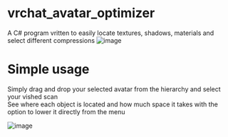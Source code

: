 # vrchat_avatar_optimizer
A C# program vritten to easily locate textures, shadows, materials and select different compressions
![image](https://github.com/user-attachments/assets/d6705e6c-ff62-40a0-b09e-e04a0540512a)

# Simple usage
Simply drag and drop your selected avatar from the hierarchy and select your vished scan<br>
See where each object is located and how much space it takes with the option to lower it directly from the menu

![image](https://github.com/user-attachments/assets/0f498301-67af-4a8e-9bf1-d3dd0dd00832)
